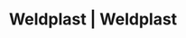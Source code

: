 ---
Filename: "eshop-products-variant741"
Link: "file:/Users/vinayakpatel/Downloads/www.weldplast.cz/eshop_products_compare/add/eshop-products-variant741"
product_name: "null"
product_id: "null"
title: "Weldplast | Weldplast"
product_desc: ""
product_specs: ""
product_downloads: ""
href: ""
p_desc_2: ""
accessories: ""
similar_products: ""
---